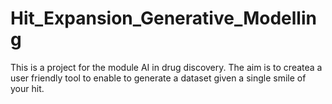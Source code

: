 # Hit_Expansion_Generative_Modelling
This is a project for the module AI in drug discovery. The aim is to createa a user friendly tool to enable to generate a dataset  given a single smile of your hit.
